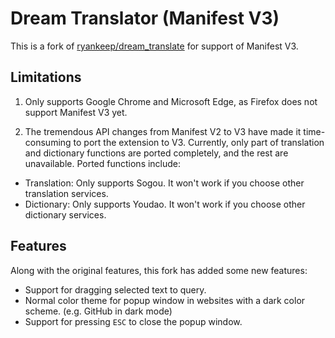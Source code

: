 # Dream Translator (Manifest V3)

This is a fork of [ryankeep/dream_translate](https://github.com/ryankeep/dream_translate) for support of Manifest V3.

## Limitations

1. Only supports Google Chrome and Microsoft Edge, as Firefox does not support Manifest V3 yet.

2. The tremendous API changes from Manifest V2 to V3 have made it time-consuming to port the extension to V3. Currently, only part of translation and dictionary functions are ported completely, and the rest are unavailable. Ported functions include:

- Translation: Only supports Sogou. It won't work if you choose other translation services.
- Dictionary: Only supports Youdao. It won't work if you choose other dictionary services.

## Features

Along with the original features, this fork has added some new features:

- Support for dragging selected text to query.
- Normal color theme for popup window in websites with a dark color scheme. (e.g. GitHub in dark mode)
- Support for pressing `ESC` to close the popup window.
